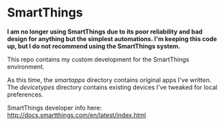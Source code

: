 # SmartThings

**I am no longer using SmartThings due to its poor reliability and bad design for anything but the simplest automations. I'm keeping this code up, but I do not recommend using the SmartThings system.**

This repo contains my custom development for the SmartThings environment.

As this time, the _smartapps_ directory contains original apps I've written. The _devicetypes_ directory contains existing devices I've tweaked for local preferences.

SmartThings developer info here: http://docs.smartthings.com/en/latest/index.html
